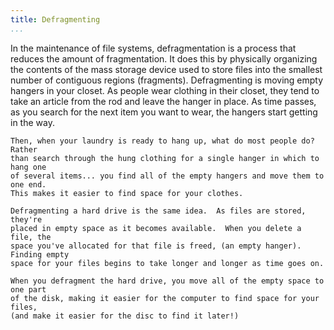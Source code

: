 ```yaml
---
title: Defragmenting
...
```


<Definition source="Wikipedia">
  In the maintenance of file systems, defragmentation is a process that reduces
  the amount of fragmentation. It does this by physically organizing the
  contents of the mass storage device used to store files into the smallest
  number of contiguous regions (fragments).
</Definition>

<Metaphor id="hangers">
  <M4Title>Defragmenting is moving empty hangers in your closet.</M4Title>
  <M4Content>
    As people wear clothing in their closet, they tend to take an article from the
    rod and leave the hanger in place.  As time passes, as you search for the next
    item you want to wear, the hangers start getting in the way.

    Then, when your laundry is ready to hang up, what do most people do?  Rather
    than search through the hung clothing for a single hanger in which to hang one
    of several items... you find all of the empty hangers and move them to one end.
    This makes it easier to find space for your clothes.

    Defragmenting a hard drive is the same idea.  As files are stored, they're
    placed in empty space as it becomes available.  When you delete a file, the
    space you've allocated for that file is freed, (an empty hanger).  Finding empty
    space for your files begins to take longer and longer as time goes on.

    When you defragment the hard drive, you move all of the empty space to one part
    of the disk, making it easier for the computer to find space for your files,
    (and make it easier for the disc to find it later!)
  </M4Content>
  <M4Author handle="clintandrewhall" href="http://www.github.com/clintandrewhall" />
</Metaphor>
